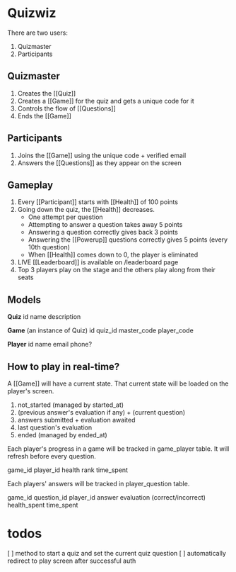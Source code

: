 # Quizwiz

There are two users:

1. Quizmaster
2. Participants

## Quizmaster

1. Creates the [[Quiz]]
2. Creates a [[Game]] for the quiz and gets a unique code for it
3. Controls the flow of [[Questions]]
4. Ends the [[Game]]

## Participants

1. Joins the [[Game]] using the unique code + verified email
2. Answers the [[Questions]] as they appear on the screen

## Gameplay

1. Every [[Participant]] starts with [[Health]] of 100 points
2. Going down the quiz, the [[Health]] decreases.
    - One attempt per question
    - Attempting to answer a question takes away 5 points
    - Answering a question correctly gives back 3 points
    - Answering the [[Powerup]] questions correctly gives 5 points (every 10th question)
    - When [[Health]] comes down to 0, the player is eliminated
3. LIVE [[Leaderboard]] is available on /leaderboard page
4. Top 3 players play on the stage and the others play along from their seats

## Models

**Quiz**
id
name
description

**Game** (an instance of Quiz)
id
quiz_id
master_code
player_code

**Player**
id
name
email
phone?

## How to play in real-time?

A [[Game]] will have a current state. That current state will be loaded on the player's screen.

1. not_started (managed by started_at)
2. (previous answer's evaluation if any) + (current question)
3. answers submitted + evaluation awaited
4. last question's evaluation
5. ended (managed by ended_at)

Each player's progress in a game will be tracked in game_player table. It will refresh before every question.

game_id
player_id
health
rank
time_spent

Each players' answers will be tracked in player_question table.

game_id
question_id
player_id
answer
evaluation (correct/incorrect)
health_spent
time_spent

# todos

[ ] method to start a quiz and set the current quiz question
[ ] automatically redirect to play screen after successful auth
